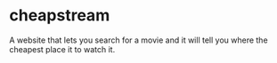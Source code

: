 cheapstream
===========

A website that lets you search for a movie and it will tell you where the cheapest place it to watch it.  